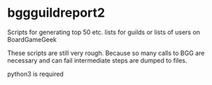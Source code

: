 # bggguildreport2
Scripts for generating top 50 etc. lists for guilds or lists of users on
BoardGameGeek

These scripts are still very rough. Because so many calls to BGG are
necessary and can fail intermediate steps are dumped to files.

python3 is required